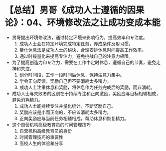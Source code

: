 # 【总结】男哥《成功人士遵循的因果论》：04、环境修改法之让成功变成本能

-   男哥提出环境修改法，通过特定环境来影响行为，提高效率和专注度。
    1.  成功人士会在特定环境完成特定任务，养成条件反射习惯。
    2.  量化休息法是成功人士的秘诀，合理安排休息时间提高工作效率。
    3.  通过时操量化来提高专注力，避免挑战自己的注意力极限。
-   为了提高创造力和专注力，需要在工作中定时休息，遵循自己的节奏，避免走神和失控。
    1.  划分时间段，工作一段时间后休息，保持注意力集中。
    2.  学会正向反馈，奖励自己但不要消耗太多精力。
    3.  成功人士注重休息和奖励，将休息作为任务完成后的奖励，而非消耗。
-   成功人士与失败者的区别在于持续专注和正向激励，奖励应与目标相辅相成，避免消耗精力。
    1.  成功人士能持续专注并量化统计，不断奖励自己。
    2.  奖励应该是小而正向的，不应该消耗太多精力。
    3.  正向奖励应与当前任务相辅相成，帮助休息和恢复精力。
-   这个自营机构高级教育员的时间管理技巧
    1.  自营机构高级教育员的身份
    2.  时间管理技巧的重要性
    3.  高校人生的体验和分享
